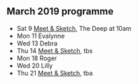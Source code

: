 ## March 2019 programme

* Sat 9 <a href="/meet-and-sketch/">Meet & Sketch</a>, The Deep at 10am
* Mon 11 Evalynne
* Wed 13 Debra
* Thu 14 <a href="/meet-and-sketch/">Meet & Sketch</a>, tbs
* Mon 18 Roger
* Wed 20 Lilly
* Thu 21 <a href="/meet-and-sketch/">Meet & Sketch</a>, tba